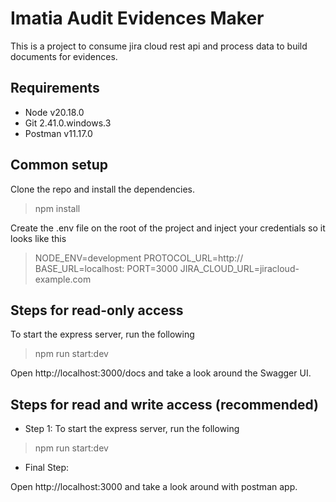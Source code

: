 # Imatia Audit Evidences Maker
This is a project to consume jira cloud rest api and process data to build documents for evidences.

## Requirements

- Node v20.18.0
- Git 2.41.0.windows.3
- Postman v11.17.0

## Common setup

Clone the repo and install the dependencies.

> npm install

Create the .env file on the root of the project and inject your credentials so it looks like this

>   NODE_ENV=development
    PROTOCOL_URL=http://
    BASE_URL=localhost:
    PORT=3000
    JIRA_CLOUD_URL=jiracloud-example.com 

## Steps for read-only access

To start the express server, run the following

>   npm run start:dev

Open http://localhost:3000/docs and take a look around the Swagger UI.

## Steps for read and write access (recommended)

- Step 1: To start the express server, run the following

> npm run start:dev

- Final Step:

Open http://localhost:3000 and take a look around with postman app.